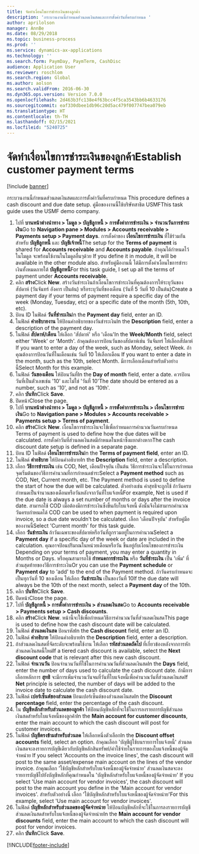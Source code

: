 ```yaml
---
title: จัดทำเงื่อนไขการชำระเงินของลูกค้า
description: 'กระบวนงานนี้กำหนดส่วนลดเงินสดและการตั้งค่าวันที่ครบกำหนด '
author: aprilolson
manager: AnnBe
ms.date: 08/29/2018
ms.topic: business-process
ms.prod: ''
ms.service: dynamics-ax-applications
ms.technology: ''
ms.search.form: PaymDay, PaymTerm, CashDisc
audience: Application User
ms.reviewer: roschlom
ms.search.region: Global
ms.author: aolson
ms.search.validFrom: 2016-06-30
ms.dyn365.ops.version: Version 7.0.0
ms.openlocfilehash: 2d463b3fc138e4f63bcc4f5ca3543bb6b4633176
ms.sourcegitcommit: eaf330dbee1db96c20d5ac479f007747bea079eb
ms.translationtype: HT
ms.contentlocale: th-TH
ms.lasthandoff: 02/15/2021
ms.locfileid: "5240725"
---
```

# <a name="establish-customer-payment-terms"></a><span data-ttu-id="a4c29-103">จัดทำเงื่อนไขการชำระเงินของลูกค้า</span><span class="sxs-lookup"><span data-stu-id="a4c29-103">Establish customer payment terms</span></span>

[!include [banner](../../includes/banner.md)]

<span data-ttu-id="a4c29-104">กระบวนงานนี้กำหนดส่วนลดเงินสดและการตั้งค่าวันที่ครบกำหนด </span><span class="sxs-lookup"><span data-stu-id="a4c29-104">This procedure defines a cash discount and due date setup.</span></span> <span data-ttu-id="a4c29-105">คู่มือของงานนี้ใช้บริษัทสาธิต USMF</span><span class="sxs-lookup"><span data-stu-id="a4c29-105">This task guide uses the USMF demo company.</span></span>

1. <span data-ttu-id="a4c29-106">ไปที่ **บานหน้าต่างนำทาง > โมดูล > บัญชีลูกหนี้ > การตั้งค่าการชำระเงิน > จำนวนวันการชำระเงิน**</span><span class="sxs-lookup"><span data-stu-id="a4c29-106">Go to **Navigation pane > Modules > Accounts receivable > Payments setup > Payment days**.</span></span> <span data-ttu-id="a4c29-107">การตั้งค่าของ **เงื่อนไขการชำระเงิน** ที่ใช้ร่วมกันสำหรับ **บัญชีลูกหนี้** และ **บัญชีเจ้าหนี้**</span><span class="sxs-lookup"><span data-stu-id="a4c29-107">The setup for the **Terms of payment** is shared for **Accounts receivable** and **Accounts payable**.</span></span> <span data-ttu-id="a4c29-108">ถ้าคุณได้กำหนดไว้ในโมดูล จะพร้อมใช้งานในโมดูลอื่นๆด้วย </span><span class="sxs-lookup"><span data-stu-id="a4c29-108">If you define it in module, it will be available in the other module also.</span></span> <span data-ttu-id="a4c29-109">สำหรับคู่มืองานนี้ ได้มีการตั้งค่าเงื่อนไขการชำระเงินทั้งหมดภายใต้ **บัญชีลูกหนี้**</span><span class="sxs-lookup"><span data-stu-id="a4c29-109">For this task guide, I set up all the terms of payment under **Accounts receivable**.</span></span>
2. <span data-ttu-id="a4c29-110">คลิก **สร้าง**</span><span class="sxs-lookup"><span data-stu-id="a4c29-110">Click **New**.</span></span> <span data-ttu-id="a4c29-111">สร้างวันชำระเงินถ้าเงื่อนไขการชำระเงินที่คุณต้องการให้ระบุวันของสัปดาห์ (วันจันทร์ อังคาร เป็นต้น) หรือระบุวันที่ของเดือน (วันที่ 5 วันที่ 10 เป็นต้น)</span><span class="sxs-lookup"><span data-stu-id="a4c29-111">Create a payment day if your terms of payment require a specific day of the week (Monday, Tuesday, etc) or a specific date of the month (5th, 10th, etc).</span></span> 
3. <span data-ttu-id="a4c29-112">ป้อน ID ในฟิลด์ **วันที่ชำระเงิน**</span><span class="sxs-lookup"><span data-stu-id="a4c29-112">In the **Payment day** field, enter an ID.</span></span>
4. <span data-ttu-id="a4c29-113">ในฟิลด์ **คำอธิบายงาน** ให้ป้อนคำอธิบายของวันชำระเงิน</span><span class="sxs-lookup"><span data-stu-id="a4c29-113">In the **Description** field, enter a description of the payment day.</span></span>
5. <span data-ttu-id="a4c29-114">ในฟิลด์ **สัปดาห์/เดือน** ให้เลือก 'สัปดาห์' หรือ 'เดือน'</span><span class="sxs-lookup"><span data-stu-id="a4c29-114">In the **Week/Month** field, select either 'Week' or 'Month'.</span></span> <span data-ttu-id="a4c29-115">ถ้าคุณต้องการป้อนวันของสัปดาห์เช่น วันจันทร์ ให้เลือกสัปดาห์ </span><span class="sxs-lookup"><span data-stu-id="a4c29-115">If you want to enter a day of the week, such as Monday, select Week.</span></span> <span data-ttu-id="a4c29-116">ถ้าคุณต้องการป้อนวันที่ในเดือนเช่น วันที่ 10 ให้เลือกเดือน </span><span class="sxs-lookup"><span data-stu-id="a4c29-116">If you want to enter a date in the month, such as the 10th, select Month.</span></span> <span data-ttu-id="a4c29-117">มีการเลือกเดือนสำหรับตัวอย่างนี้</span><span class="sxs-lookup"><span data-stu-id="a4c29-117">Select Month for this example.</span></span> 
6. <span data-ttu-id="a4c29-118">ในฟิลด์ **วันของเดือน** ให้ป้อนวันที่</span><span class="sxs-lookup"><span data-stu-id="a4c29-118">In the **Day of month** field, enter a date.</span></span> <span data-ttu-id="a4c29-119">ควรป้อนวันที่เป็นตัวเลขเช่น '10' และไม่ใช่ 'วันที่ 10'</span><span class="sxs-lookup"><span data-stu-id="a4c29-119">The date should be entered as a number, such as '10', and not as '10th'.</span></span> 
7. <span data-ttu-id="a4c29-120">คลิก **บันทึก**</span><span class="sxs-lookup"><span data-stu-id="a4c29-120">Click **Save**.</span></span>
8. <span data-ttu-id="a4c29-121">ปิดหน้า</span><span class="sxs-lookup"><span data-stu-id="a4c29-121">Close the page.</span></span>
9. <span data-ttu-id="a4c29-122">ไปที่ **บานหน้าต่างนำทาง > โมดูล > บัญชีลูกหนี้ > การตั้งค่าการชำระเงิน > เงื่อนไขการชำระเงิน**</span><span class="sxs-lookup"><span data-stu-id="a4c29-122">Go to **Navigation pane > Modules > Accounts receivable > Payments setup > Terms of payment**.</span></span>
10. <span data-ttu-id="a4c29-123">คลิก **สร้าง**</span><span class="sxs-lookup"><span data-stu-id="a4c29-123">Click **New**.</span></span> <span data-ttu-id="a4c29-124">เงื่อนไขการชำระเงินจะใช้เพื่อกำหนดการคำนวณวันครบกำหนด </span><span class="sxs-lookup"><span data-stu-id="a4c29-124">Terms of payment is used to define how the due dates will be calculated.</span></span> <span data-ttu-id="a4c29-125">การตั้งค่าวันที่ส่วนลดเงินสดมีกำหนดในหน้าซึ่งแยกต่างหาก</span><span class="sxs-lookup"><span data-stu-id="a4c29-125">The cash discount date setup is defined in a separate page.</span></span> 
11. <span data-ttu-id="a4c29-126">ป้อน ID ในฟิลด์ **เงื่อนไขการชำระเงิน**</span><span class="sxs-lookup"><span data-stu-id="a4c29-126">In the **Terms of payment field**, enter an ID.</span></span>
12. <span data-ttu-id="a4c29-127">ในฟิลด์ **คำอธิบาย** ให้ป้อนคำอธิบาย</span><span class="sxs-lookup"><span data-stu-id="a4c29-127">In the **Description** field, enter a description.</span></span>
13. <span data-ttu-id="a4c29-128">เลือก **วิธีการชำระเงิน** เช่น COD, Net, เดือนปัจจุบัน เป็นต้น วิธีการชำระเงินจะใช้ในการกำหนดจุดเริ่มต้นของวิธีการคำนวณที่การกำหนดชำระ</span><span class="sxs-lookup"><span data-stu-id="a4c29-128">Select a **Payment method** such as COD, Net, Current month, etc. The Payment method is used to define the start of how the due will be calculated.</span></span> <span data-ttu-id="a4c29-129">ตัวอย่างเช่น ค่าสุทธิจะถูกใช้ ถ้าวันครบกำหนดเป็นจำนวนของเดือนหรือวันหลังจากวันที่ใบแจ้งหนี้</span><span class="sxs-lookup"><span data-stu-id="a4c29-129">For example, Net is used if the due date is always a set number of months or days after the invoice date.</span></span> <span data-ttu-id="a4c29-130">สามารถใช้ COD เมื่อต้องมีการชำระเงินซึ่งขึ้นกับใบแจ้งหนี้ ดังนั้นจึงไม่สามารถคำนวณวันครบกำหนดได้ </span><span class="sxs-lookup"><span data-stu-id="a4c29-130">COD can be used to when payment is required upon invoice, so a due date wouldn't be calculated.</span></span> <span data-ttu-id="a4c29-131">เลือก 'เดือนปัจจุบัน' สำหรับคู่มือของงานนี้</span><span class="sxs-lookup"><span data-stu-id="a4c29-131">Select 'Current month' for this task guide.</span></span>  
14. <span data-ttu-id="a4c29-132">เลือก **วันชำระเงิน** ถ้าวันเฉพาะของสัปดาห์หรือวันที่ถูกรวมอยู่ในการคำนวณ</span><span class="sxs-lookup"><span data-stu-id="a4c29-132">Select a **Payment day** if a specific day of the  week or date are included in the calculation.</span></span> <span data-ttu-id="a4c29-133">คุณอาจป้อนปริมาณในหน่วยเดือนหรือวัน ขึ้นอยู่กับเงื่อนไขของการชำระเงิน </span><span class="sxs-lookup"><span data-stu-id="a4c29-133">Depending on your terms of payment, you may enter a quantity in Months or Days.</span></span> <span data-ttu-id="a4c29-134">หรือคุณสามารถใช้ **กำหนดการชำระเงิน** หรือ **วันที่ชำระเงิน** เป็น 'เพิ่ม' ที่ส่วนสุดท้ายของวิธีการชำระเงิน</span><span class="sxs-lookup"><span data-stu-id="a4c29-134">Or you can use the **Payment schedule** or **Payment day** to 'add' to the end of the Payment method.</span></span> <span data-ttu-id="a4c29-135">ถ้าวันครบกำหนดจะเป็นทุกวันที่ 10 ของเดือน ให้เลือก **วันชำระเงิน** เป็นของวันที่ 10</span><span class="sxs-lookup"><span data-stu-id="a4c29-135">If the due date will always be the 10th of the next month, select a **Payment day** of the 10th.</span></span> 
15. <span data-ttu-id="a4c29-136">คลิก **บันทึก**</span><span class="sxs-lookup"><span data-stu-id="a4c29-136">Click **Save**.</span></span>
16. <span data-ttu-id="a4c29-137">ปิดหน้า</span><span class="sxs-lookup"><span data-stu-id="a4c29-137">Close the page.</span></span>
17. <span data-ttu-id="a4c29-138">ไปที่ **บัญชีลูกหนี้ > การตั้งค่าการชำระเงิน > ส่วนลดเงินสด**</span><span class="sxs-lookup"><span data-stu-id="a4c29-138">Go to **Accounts receivable > Payments setup > Cash discounts**.</span></span>
18. <span data-ttu-id="a4c29-139">คลิก **สร้าง**</span><span class="sxs-lookup"><span data-stu-id="a4c29-139">Click **New**.</span></span> <span data-ttu-id="a4c29-140">หน้านี้จะใช้เพื่อกำหนดวิธีการคำนวณวันที่ส่วนลดเงินสด</span><span class="sxs-lookup"><span data-stu-id="a4c29-140">This page is used to define how the cash discount date will be calculated.</span></span> 
19. <span data-ttu-id="a4c29-141">ในฟิลด์ **ส่วนลดเงินสด** ป้อนรหัส</span><span class="sxs-lookup"><span data-stu-id="a4c29-141">In the **Cash discount** field, enter an ID.</span></span>
20. <span data-ttu-id="a4c29-142">ในฟิลด์ **คำอธิบาย** ให้ป้อนคำอธิบาย</span><span class="sxs-lookup"><span data-stu-id="a4c29-142">In the **Description** field, enter a description.</span></span>
21. <span data-ttu-id="a4c29-143">ถ้าส่วนลดเงินสดที่จัดระดับจะพร้อมใช้งาน ให้เลือก **รหัสส่วนลดถัดไป** ที่เกี่ยวข้องหลังจากการหักส่วนลดเงินสดนี้ใหม่</span><span class="sxs-lookup"><span data-stu-id="a4c29-143">If a tiered cash discount is available, select the **Next discount code** that is relevant after this new cash discount.</span></span>
22. <span data-ttu-id="a4c29-144">ในฟิลด์ **จำนวนวัน** ป้อนจำนวนวันที่ใช้ในการคำนวณวันที่ส่วนลดเงินสด</span><span class="sxs-lookup"><span data-stu-id="a4c29-144">In the **Days** field, enter the number of days used to calculate the cash dicount date.</span></span> <span data-ttu-id="a4c29-145">ถ้ามีการเลือกหลักการ **สุทธิ** จะมีการเพิ่มจำนวนวันจนที่วันที่ใบแจ้งหนี้เพื่อคำนวณวันที่ส่วนลดเงินสด</span><span class="sxs-lookup"><span data-stu-id="a4c29-145">If **Net** principle is selected, the number of days will be added to the invoice date to calculate the cash discount date.</span></span>  
23. <span data-ttu-id="a4c29-146">ในฟิลด์ **เปอร์เซ็นต์ของส่วนลด** ป้อนเปอร์เซ็นต์ของส่วนลดเงินสด</span><span class="sxs-lookup"><span data-stu-id="a4c29-146">In the **Discount percentage** field, enter the percentage of the cash discount.</span></span>
24. <span data-ttu-id="a4c29-147">ใน **บัญชีหลักสำหรับส่วนลดของลูกค้า** ให้ป้อนบัญชีหลักที่จะใช้ในการลงรายการบัญชีส่วนลดเงินสดสำหรับใบแจ้งหนี้ของลูกค้า</span><span class="sxs-lookup"><span data-stu-id="a4c29-147">In the **Main account for customer discounts**, enter the main account to which the cash discount will post for customer invoices.</span></span>
25. <span data-ttu-id="a4c29-148">ในฟิลด์ **บัญชีตรงข้ามสำหรับส่วนลด** ให้เลือกหนึ่งตัวเลือก</span><span class="sxs-lookup"><span data-stu-id="a4c29-148">In the **Discount offset accounts** field, select an option.</span></span> <span data-ttu-id="a4c29-149">ถ้าคุณเลือก 'บัญชีผู้ใช้บนรายการใบแจ้งหนี้' ส่วนลดเงินสดจะลงรายการบัญชีเดียวกับบัญชีหลักสินทรัพย์/ค่าใช้จ่ายในรายการของใบแจ้งหนี้ของผู้จัดจำหน่าย </span><span class="sxs-lookup"><span data-stu-id="a4c29-149">If you select 'Accounts on the invoice lines', the cash discount will post to the same asset/expense main account on the lines of the vendor invoice.</span></span> <span data-ttu-id="a4c29-150">ถ้าคุณเลือก 'ใช้บัญชีหลักสำหรับใบแจ้งหนี้ของผู้จัดจำหน่าย' ส่วนลดเงินสดจะลงรายการบัญชีไปยังบัญชีหลักที่คุณกำหนดใน 'บัญชีหลักสำหรับใบแจ้งหนี้ของผู้จัดจำหน่าย' </span><span class="sxs-lookup"><span data-stu-id="a4c29-150">If you select 'Use main account for vendor invoices', the cash discount will post to the main account you define in the 'Main account for vendor invoices'.</span></span> <span data-ttu-id="a4c29-151">สำหรับตัวอย่างนี้ เลือก 'ใช้บัญชีหลักสำหรับใบแจ้งหนี้ของผู้จัดจำหน่าย'</span><span class="sxs-lookup"><span data-stu-id="a4c29-151">For this example, select 'Use main account for vendor invoices'.</span></span> 
26. <span data-ttu-id="a4c29-152">ในฟิลด์ **บัญชีหลักสำหรับส่วนลดของผู้จัดจำหน่าย** ให้ป้อนบัญชีหลักที่จะใช้ในการลงรายการบัญชีส่วนลดเงินสดสำหรับใบแจ้งหนี้ของผู้จัดจำหน่าย</span><span class="sxs-lookup"><span data-stu-id="a4c29-152">In the **Main account for vendor discounts** field, enter the main account to which the cash discount will post for vendor invoices.</span></span>
27. <span data-ttu-id="a4c29-153">คลิก **บันทึก**</span><span class="sxs-lookup"><span data-stu-id="a4c29-153">Click **Save**.</span></span>



[!INCLUDE[footer-include](../../../includes/footer-banner.md)]